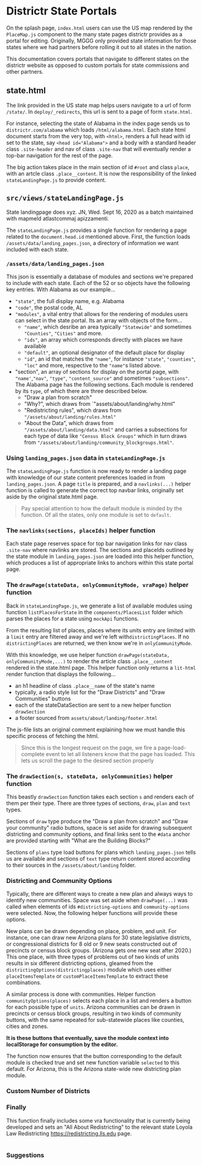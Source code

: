 # Districtr State Portals

On the splash page, `index.html` users can use the US map rendered by the `PlaceMap.js`
component to the many state pages districtr provides as a portal for
editing. Originally, MGGG only provided state information for those states
where we had partners before rolling it out to all states in the nation. 

This documentation covers portals that navigate to different states on
the districtr website as opposed to custom portals for state commissions
and other partners. 

## state.html

The link provided in the US state map helps users navigate to a url of form
`/state/`. In `deploy/_redirects`, this url is sent to a page of form `state.html`.

For instance, selecting the state of Alabama in the index page sends us to
`districtr.com/alabama` which loads `/html/alabama.html`. Each
state html document starts from the very top, with `<html>`, renders
a full head with id set to the state, say `<head id="Alabama">`
and a body with a standard header class `.site-header` and nav of 
class `.site-nav` that will eventually render a top-bar navigation for the
rest of the page.

The big action takes place in the main section of id `#root` and class
`place`, with an artcle class `.place__content`. It is now the 
responsibility of the linked `stateLandingPage.js` to provide content.

## `src/views/stateLandingPage.js`

State landingpage does xyz. JN, Wed. Sept 16, 2020 as a batch
maintained with mapmeld atlastcommaj apizzamenti.

The `stateLandingPage.js` provides a single function for rendering
a page related to the `document.head.id` mentioned above. First, the
function loads `/assets/data/landing_pages.json`, a directory of
information we want included with each state.

### `/assets/data/landing_pages.json`

This json is essentially a database of modules and sections we're
prepared to include with each state. Each of the 52 or so objects
have the following key entries. With Alabama as our example...

- `"state"`, the full display name, e.g. Alabama
- `"code"`, the postal code, AL
- `"modules"`, a vital entry that allows for the rendering of modules users can select
in the state portal. Its an array with objects of the form...
  - `"name"`, which desribe an area typically `"Statewide"` and sometimes `"Counties"`,
`"Cities"` and more. 
  - `"ids"`, an array which corresponds directly with places we have available
  - `"default"`, an optional designator of the default place for display
  - `"id"`, an id that matches the `"name"`, for instance `"state"`, `"counties"`, `"loc"`
and more, respective to the `"name"`s listed above.
- "section", an array of sections for display on the portal page, with `"name'`,`"nav"`,
`"type"`, `"content_source"` and sometimes `"subsections"`. The Alabama page has the
following sections. Each module is rendered by its `type`, of which there are three
described below.
  - "Draw a plan from scratch"
  - "Why?", which draws from `"assets/about/landing/why.html"
  - "Redistricting rules", which draws from  `"/assets/about/landing/rules.html"`
  - "About the Data", which draws from `"/assets/about/landing/data.html"` and carries a
 subsections for each type of data like `"Census Block Groups"` which in turn draws from
 `"/assets/about/landing/community_blockgroups.html"`. 

### Using `landing_pages.json` data in `stateLandingPage.js`

The `stateLandingPage.js` function is now ready to render a landing page with
knowledge of our state content preferences loaded in from `landing_pages.json`.
A page `title` is prepared, and a `navlinks(...)` helper function is called
to generate the correct top navbar links, originally set aside by the original 
state.html page. 

> Pay special attention to how the default module is minded by the function.
Of all the states, only one module is set to `default`. 


### The `navlinks(sections, placeIds)` helper function

Each state page reserves space for top bar navigation links for nav class `.site-nav`
where navlinks are stored. The sections and placeIds outlined by the state module in 
`landing_pages.json` are loaded into this helper function, which produces a list
of appropriate links to anchors within this state portal page. 

### The `drawPage(stateData, onlyCommunityMode, vraPage)` helper function

Back in `stateLandingPage.js`, we generate a list of available modules using function `listPlacesForState`
in the `components/PlacesList` folder which parses the places for a state using `mockApi` functions.

From the resulting list of places, places where its units entry
are limited with a `limit` entry are filtered away and we're left with`districtingPlaces`.
If no `districtingPlaces` are returned, we then know we're in `onlyCommunityMode`. 

With this knowledge, we use helper function `drawPage(stateData, onlyCommunityMode,...)`
to render the article class `.place__content` rendered in the state.html page. This helper
function only returns a `lit-html` render function that displays the following...
- an h1 headline of class `.place__name` of the state's name
- typically, a radio style list for the "Draw Districts" and "Draw Communities" buttons
- each of the stateDataSection are sent to a new helper function `drawSection`
- a footer sourced from `assets/about/landing/footer.html`

The js-file lists an original comment explaining how we must handle this specific process of fetching
the html.

> Since this is the longest request on the page, we fire a page-load-complete event
to let all listeners know that the page has loaded. This lets us scroll the page to
the desired section properly

### The `drawSection(s, stateData, onlyCommunities)` helper function

This beastly `drawSection` function takes each section `s` and renders each of them
per their type. There are three types of sections, `draw`, `plan` and `text` types.

Sections of `draw` type produce the "Draw a plan from scratch" and "Draw your community" radio
buttons, space is set aside for drawing subsequent districting and community options,
and final links sent to the `#data` anchor are provided starting with "What are the Building Blocks?"


Sections of `plans` type load buttons for plans which `landing_pages.json` tells us are
available and sections of `text` type return content stored according to their sources
in the `/assets/about/landing` folder. 

### Districting and Community Options

Typically, there are different ways to create a new plan and always ways to
identify new communities. Space was set aside when `drawPage(...)` was called when elements of ids
`#districting-options` and `community-options` were selected. Now, the following helper
functions will provide these options. 

New plans can be drawn depending on place, problem, and unit. For instance, one can draw new
Arizona plans for 30 state legislative districts, or congressional districts for 8 old or 9
new seats constructed out of precincts or census block groups. (Arizona gets one new seat after 2020.)
This one place, with three types of problems out of two kinds of units results in six different
districting options, gleamed from the `districtingOptions(districtingplaces)` module which uses either
`placeItemsTemplate` or `customPlaceItemsTemplate` to extract these combinations. 


A similar process is done with communities. Helper function `communityOptions(places)` selects
each place in a list and renders a button for each possible type of `units`. Arizona communities
can be drawn in precincts or census block groups, resulting in two kinds of community buttons, 
with the same repeated for sub-statewide places like counties, cities and zones. 


**It is these buttons that eventually, save the module context into localStorage for 
consumption by the editor.**

The function now ensures that the button corresponding to the default module is checked true
and set new function variable `selected` to this default. For Arizona, this is the Arizona state-wide
new districting plan module. 

### Custom Number of Districts



### Finally

This function finally includes some vra functionality that is currently being developed and sets
an "All About Redistricting" to the relevant state Loyola Law Redistricting https://redistricting.lls.edu page.

# # 

### Suggestions 

[//]: # (_helper function for html?_) 
[//]: # (_drawtitle used anywhere?_)
[//]: # (_community mode needed?_)
[//]: # (_draw districting options and community options inside drawpage for chronological clarity?_)
[//]: # (_get problems not used_)
[//]: # (_custom selection is esoteric_) 

[@gomotopia]: http://github.com/gomotopia
[@maxhully]: http://github.com/maxhully
[@mapmeld]: http://github.com/mapmeld
[@AtlasCommaJ]: http://github.com/AtlasCommaJ
[@jenni-niels]: http://github.com/jenni-niels
[@jackdeschler]: http://github.com/jackdeschler

[`src/models/State.js`]: ../src/models/State.js

[plan/context]: ./plancontext.md
[`Map`]: ./map.md
[`MapState`]: ./map.md
[`MapState.map`]: ./map.md#map
[`Toolbar`]: ./toolbar.md
[`addLayers`]: ./layers.md
[`Editor`]: ./editor.md
[`State`]: ./state.md

[Layers]: ./layers.md

[`mapboxgl`]: https://docs.mapbox.com/mapbox-gl-js/api/
[mapbox]: https://docs.mapbox.com/mapbox-gl-js/api/

[`IdColumn`]: ./idcolumn.md
[`utils`]: ./utils.md
[`./lib/column-set`]: ./columnset.md
[`map/Layer`]: ./layer.md

[`edit.js`]: ../src/views/edit.js
[`views/edit.js`]: ../src/views/edit.js
[`State.js`]: ../src/models/State.js
[`map/index.js`]: ../src/map/index.js
[`index.js`]: ../src/map/index.js
[`src/map/index.js`]: ../src/map/index.js

[dropdown menu]: ./topmenu.md

[`deploy/_redirects`]: ../deploy/_redirects
[`routes.js`]: ../src/routes.js
[`package.json`]: ../package.json
[`edit.html`]: ../html/edit.html
[`mapbox instance`]: ./map.md#map
[`plugins`]: ./plugins.md
[`models/editor.js`]: ../src/models/editor.js
[`UIStateStore`]: ./uistatestore.md
[`OptionsContainer`]: ./optionscontainer.md

[`/src/map`]: ../src/map
[`Layers`]: ./layer.md
[`reducers`]: ./reducers.md

[pull #68]: https://github.com/districtr/districtr/pull/68

